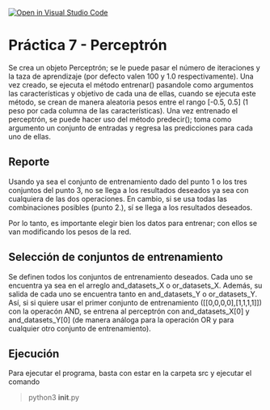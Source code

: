 [![Open in Visual Studio Code](https://classroom.github.com/assets/open-in-vscode-f059dc9a6f8d3a56e377f745f24479a46679e63a5d9fe6f495e02850cd0d8118.svg)](https://classroom.github.com/online_ide?assignment_repo_id=6473616&assignment_repo_type=AssignmentRepo)
# Práctica 7 - Perceptrón

Se crea un objeto Perceptrón; se le puede pasar el número de iteraciones y la taza de aprendizaje (por defecto valen 100 y 1.0 respectivamente). Una vez creado, se ejecuta el método entrenar() pasandole como argumentos las características y objetivo de cada una de ellas, cuando se ejecuta este método, se crean de manera aleatoria pesos entre el rango [-0.5, 0.5] (1 peso por cada columna de las características). Una vez entrenado el perceptrón, se puede hacer uso del método predecir(); toma como argumento un conjunto de entradas y regresa las predicciones para cada uno de ellas.

## Reporte

Usando ya sea el conjunto de entrenamiento dado del punto 1 o los tres conjuntos del punto 3, no se llega a los resultados deseados ya sea con cualquiera de las dos operaciones. En cambio, si se usa todas las combinaciones posibles (punto 2.), sí se llega a los resultados deseados.

Por lo tanto, es importante elegir bien los datos para entrenar; con ellos se van modificando los pesos de la red.

## Selección de conjuntos de entrenamiento

Se definen todos los conjuntos de entrenamiento deseados. Cada uno se encuentra ya sea en el arreglo and_datasets_X o or_datasets_X. Además, su salida de cada uno se encuentra tanto en and_datasets_Y o or_datasets_Y. Así, si si quiere usar el primer conjunto de entrenamiento ([[0,0,0,0],[1,1,1,1]]) con la operacón AND, se entrena al perceptrón con and_datasets_X[0] y and_datasets_Y[0] (de manera análoga para la operación OR y para cualquier otro conjunto de entrenamiento).

## Ejecución

Para ejecutar el programa, basta con estar en la carpeta src y ejecutar el comando
> python3 __init__.py
